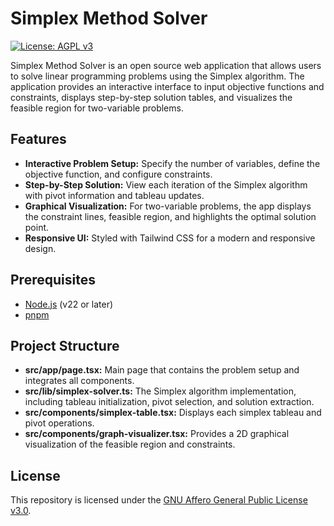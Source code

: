 # Simplex Method Solver

[![License: AGPL v3](https://img.shields.io/badge/License-AGPL%20v3-blue.svg)](LICENSE)

Simplex Method Solver is an open source web application that allows users to solve linear programming problems using the Simplex algorithm. The application provides an interactive interface to input objective functions and constraints, displays step-by-step solution tables, and visualizes the feasible region for two-variable problems.

## Features

- **Interactive Problem Setup:** Specify the number of variables, define the objective function, and configure constraints.
- **Step-by-Step Solution:** View each iteration of the Simplex algorithm with pivot information and tableau updates.
- **Graphical Visualization:** For two-variable problems, the app displays the constraint lines, feasible region, and highlights the optimal solution point.
- **Responsive UI:** Styled with Tailwind CSS for a modern and responsive design.

## Prerequisites

- [Node.js](https://nodejs.org/) (v22 or later)
- [pnpm](https://pnpm.io/)

## Project Structure

- **src/app/page.tsx:** Main page that contains the problem setup and integrates all components.
- **src/lib/simplex-solver.ts:** The Simplex algorithm implementation, including tableau initialization, pivot selection, and solution extraction.
- **src/components/simplex-table.tsx:** Displays each simplex tableau and pivot operations.
- **src/components/graph-visualizer.tsx:** Provides a 2D graphical visualization of the feasible region and constraints.

## License

This repository is licensed under the [GNU Affero General Public License v3.0](LICENSE).
